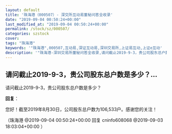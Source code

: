 ```yaml
---
layout: default
title: '珠海港（000507）- 深交所互动易董秘问答全收录'
date: "2019-09-04 00:50:24+00:00"
last_modified_at: "2019-09-04 00:50:24+00:00"
permalink: /stock/sz/000507/
categories: szstock
cover: 
tags: "珠海港"
keywords: '"珠海港",000507,互动易,深证互动易,深圳交易所,上证易互动,上证e互动'
description: '"珠海港-深圳交易所董秘问答全收录,请问截止2019-9-3，贵公司股东总户数是多少？"'
---
```


## 请问截止2019-9-3，贵公司股东总户数是多少？...

请问截止2019-9-3，贵公司股东总户数是多少？

**回复**：

您好！截至2019年8月30日，公司股东总户数为106,533户。感谢您的关注！ 

（珠海港  @2019-09-04 00:50:24+00:00 回复 cninfo608068  @2019-09-03 18:03:04+00:00 ）

